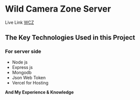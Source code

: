 # Wild Camera Zone Server

Live Link [WCZ](https://a-12-wild-camera-zone.web.app/)

## The Key Technologies Used in this Project

### For server side

- Node js
- Express js
- Mongodb
- Json Web Token
- Vercel for Hosting

**And My Experience & Knowledge**
